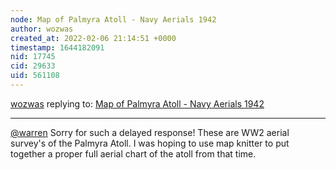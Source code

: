```yaml
---
node: Map of Palmyra Atoll - Navy Aerials 1942
author: wozwas
created_at: 2022-02-06 21:14:51 +0000
timestamp: 1644182091
nid: 17745
cid: 29633
uid: 561108
---
```




[wozwas](../profile/wozwas) replying to: [Map of Palmyra Atoll - Navy Aerials 1942](../notes/wozwas/11-25-2018/map-of-palmyra-atoll-navy-aerials-1942)

----
[@warren](/profile/warren) Sorry for such a delayed response! These are WW2 aerial survey's of the Palmyra Atoll.  I was hoping to use map knitter to put together a proper full aerial chart of the atoll from that time.